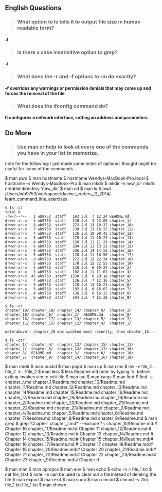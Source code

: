 ## English Questions

>### What option to ls tells it to output file size in human readable form?

#### -l

>### Is there a case insensitive option to grep?

#### -i

>### What does the -r and -f options to rm do exactly?

#### -f overrides any warnings or permission denials that may come up and forces the removal of the file

>### What does the ifconfig command do?

#### It configures a network interface, setting an address and parameters.

## Do More

>### Use man or help to look at every one of the commands you have in your list to memorize.

note for the following: I just made some notes of options I thought might be useful for some of the commands

$ man pwd
$ man hostname
	$ hostname
	Wendys-MacBook-Pro.local
	$ hostname -s
	Wendys-MacBook-Pro
$ man mkdir
	$ mkdir -v new_dir
	mkdir: created directory 'new_dir'
$ man cd
$ man ls
	$ pwd
	/Users/wb9753/workspace/davinci_coders_t2_2014/	       
	learn_command_line_exercises

	$ ls -cl
	total 8
	-rw-r--r--   1 wb9753  staff   193 Jul  7 12:24 README.md
	drwxr-xr-x   4 wb9753  staff   136 Jul  3 23:00 chapter_1/
	drwxr-xr-x   8 wb9753  staff   272 Jul 13 10:37 chapter_10/
	drwxr-xr-x   7 wb9753  staff   238 Jul 13 16:25 chapter_11/
	drwxr-xr-x   4 wb9753  staff   136 Jul 10 08:42 chapter_12/
	drwxr-xr-x   5 wb9753  staff   170 Jul 11 10:29 chapter_13/
	drwxr-xr-x   4 wb9753  staff   136 Jul 11 11:29 chapter_14/
	drwxr-xr-x   6 wb9753  staff   204 Jul 11 13:21 chapter_15/
	drwxr-xr-x   9 wb9753  staff   306 Jul 14 14:50 chapter_16/
	drwxr-xr-x   5 wb9753  staff   170 Jul 11 16:50 chapter_17/
	drwxr-xr-x   8 wb9753  staff   272 Jul 15 22:34 chapter_18/
	drwxr-xr-x   5 wb9753  staff   170 Jul 15 22:55 chapter_19/
	drwxr-xr-x   4 wb9753  staff   136 Jul  6 19:29 chapter_2/
	drwxr-xr-x   3 wb9753  staff   102 Jul 11 11:01 chapter_3/
	drwxr-xr-x  45 wb9753  staff  1530 Jul  6 20:18 chapter_4/
	drwxr-xr-x   4 wb9753  staff   136 Jul  7 12:16 chapter_5/
	drwxr-xr-x   5 wb9753  staff   170 Jul 13 10:23 chapter_6/
	drwxr-xr-x   3 wb9753  staff   102 Jul  6 16:07 chapter_7/
	drwxr-xr-x   4 wb9753  staff   136 Jul  6 16:25 chapter_8/
	drwxr-xr-x   6 wb9753  staff   204 Jul  7 15:30 chapter_9/

	$ ls -ct
	chapter_19/ chapter_10/ chapter_14/ chapter_9/  chapter_2/
	chapter_18/ chapter_6/  chapter_3/  README.md   chapter_8/
	chapter_16/ chapter_17/ chapter_13/ chapter_5/  chapter_7/
	chapter_11/ chapter_15/ chapter_12/ chapter_4/  chapter_1/

	note(above): chapter_19 was updated most recently, then chapter_18...

	$ ls -ctr
	chapter_1/  chapter_4/  chapter_12/ chapter_15/ chapter_11/
	chapter_7/  chapter_5/  chapter_13/ chapter_17/ chapter_16/
	chapter_8/  README.md   chapter_3/  chapter_6/  chapter_18/
	chapter_2/  chapter_9/  chapter_14/ chapter_10/ chapter_19/

$ man rmdir
$ man pushd
$ man popd
$ man cp
$ man mv
	$ mv -v file_2 ..
	file_2 -> ../file_2
$ man less
	$ less Readme.md
	note: by typing 'v' before exiting invokes vim to edit file
$ man cat
$ man xargs
$ man find
	$ find -s chapter_*/*.md
	chapter_1/Readme.md
	chapter_10/Readme.md
	chapter_11/Readme.md
	chapter_12/Readme.md
	chapter_13/Readme.md
	chapter_14/Readme.md
	chapter_15/Readme.md
	chapter_16/Readme.md
	chapter_17/Readme.md
	chapter_18/Readme.md
	chapter_19/Readme.md
	chapter_2/Readme.md
	chapter_20/Readme.md
	chapter_21/Readme.md
	chapter_22/Readme.md
	chapter_23/Readme.md
	chapter_3/Readme.md
	chapter_4/Readme.md
	chapter_5/Readme.md
	chapter_6/Readme.md
	chapter_7/Readme.md
	chapter_8/Readme.md
	chapter_9/Readme.md
$ man grep
	$ grep 'Chapter' chapter_*/*.md* --exclude *~
	chapter_10/Readme.md:# Chapter 10
	chapter_11/Readme.md:# Chapter 11
	chapter_12/Readme.md:# Chapter 12
	chapter_13/Readme.md:# Chapter 13
	chapter_14/Readme.md:# Chapter 14
	chapter_15/Readme.md:# Chapter 15
	chapter_16/Readme.md:# Chapter 16
	chapter_17/Readme.md:# Chapter 17
	chapter_18/Readme.md:# Chapter 18
	chapter_20/Readme.md:# Chapter 20
	chapter_21/Readme.md:# Chapter 21
	chapter_22/Readme.md:# Chapter 22
	chapter_23/Readme.md:# Chapter 23
	chapter_9/Readme.md:# Chapter 9

$ man man
$ man apropos
$ man env
$ man echo
	$ echo -n > file_1.txt
	$ cat file_1.txt
	$
	note:  -n can be used to clear out a file instead of deleting the file
$ man export
$ man exit
$ man sudo
$ man chmod
	$ chmod -v 755 file_1.txt 
	file_1.txt
$ man chown

